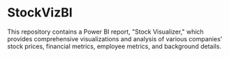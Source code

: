 # StockVizBI
This repository contains a Power BI report, "Stock Visualizer," which provides comprehensive visualizations and analysis of various companies' stock prices, financial metrics, employee metrics, and background details.
